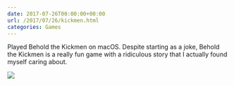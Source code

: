 ```yaml
---
date: 2017-07-26T00:00:00+00:00
url: /2017/07/26/kickmen.html
categories: Games
---
```

Played Behold the Kickmen on macOS. Despite starting as a joke, Behold the Kickmen is a really fun game with a ridiculous story that I actually found myself caring about.

![](https://rknightuk.s3.us-east-1.amazonaws.com/almanac/behold-the-kickmen.png)
